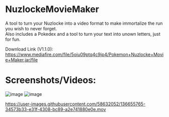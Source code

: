 # NuzlockeMovieMaker
A tool to turn your Nuzlocke into a video format to make immortalize the run you wish to never forget.  
Also includes a Pokedex and a tool to turn your text into unown letters, just for fun.

Download Link (V1.1.0):  
https://www.mediafire.com/file/5oiu09ptq4c9jp4/Pokemon+Nuzlocke+Movie+Maker.jar/file

# Screenshots/Videos:

![image](https://user-images.githubusercontent.com/58632052/136653953-a594272a-e58a-45a0-9825-b20c861d5e47.png)
![image](https://user-images.githubusercontent.com/58632052/136654091-a0691a36-5d05-4bfc-b535-f0c474881028.png)

https://user-images.githubusercontent.com/58632052/136655765-34573b33-e31f-4308-bc89-a2e741880e0e.mov

